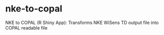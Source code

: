 # nke-to-copal
NKE to COPAL (R Shiny App): Transforms NKE WiSens TD output file into COPAL readable file
